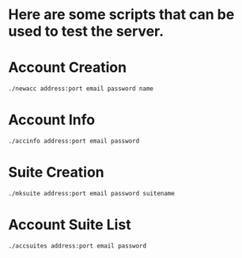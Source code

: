 # Here are some scripts that can be used to test the server.

Account Creation
================
```./newacc address:port email password name```

Account Info
============
```./accinfo address:port email password```

Suite Creation
==============
```./mksuite address:port email password suitename```

Account Suite List
==================
```./accsuites address:port email password```